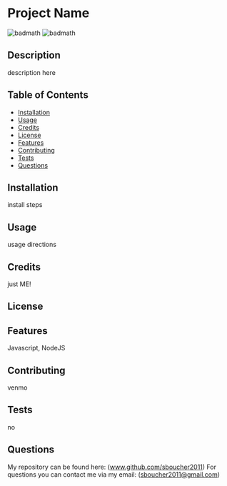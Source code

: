 
# Project Name

![badmath](https://img.shields.io/badge/license-MIT-green)
![badmath](https://img.shields.io/github/languages/top/nielsenjared/badmath)

## Description
description here

## Table of Contents
* [Installation](#installation)
* [Usage](#usage)
* [Credits](#credits)
* [License](#license)
* [Features](#features)
* [Contributing](#contributing)
* [Tests](#tests)
* [Questions](#questions)

## Installation
install steps

## Usage
usage directions

## Credits
just ME!

## License

## Features
Javascript, NodeJS

## Contributing
venmo

## Tests
no

## Questions
My repository can be found here: (www.github.com/sboucher2011)
For questions you can contact me via my email: (sboucher2011@gmail.com)
  

